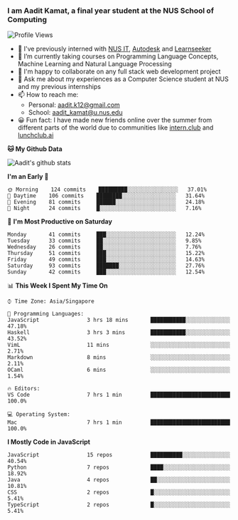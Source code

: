 ### I am Aadit Kamat, a final year student at the NUS School of Computing

![Profile Views](https://komarev.com/ghpvc/?username=aaditkamat)

- 🏢 I've previously interned with [NUS IT](https://nusit.nus.edu.sg/), [Autodesk](https://www.autodesk.com.sg/) and [Learnseeker](https://learnseeker.com/) 
- 🌱 I’m currently taking courses on Programming Language Concepts, Machine Learning and Natural Language Processing
- 👯 I'm happy to collaborate on any full stack web development project
- 💬 Ask me about my experiences as a Computer Science student at NUS and my previous internships
- 📫 How to reach me: 
     - Personal: aadit.k12@gmail.com
     - School: aadit_kamat@u.nus.edu
- 😀 Fun fact: I have made new friends online over the summer from different parts of the world due to communities <t> like [intern.club](https://intern.club) and [lunchclub.ai](https://lunchclub.ai/)
     
**🐱 My Github Data**  
     
![Aadit's github stats](https://github-readme-stats.vercel.app/api?username=aaditkamat&count_private=true&show_icons=true)

<!--START_SECTION:waka-->
**I'm an Early 🐤** 

```text
🌞 Morning    124 commits    █████████░░░░░░░░░░░░░░░░   37.01% 
🌆 Daytime    106 commits    ████████░░░░░░░░░░░░░░░░░   31.64% 
🌃 Evening    81 commits     ██████░░░░░░░░░░░░░░░░░░░   24.18% 
🌙 Night      24 commits     █░░░░░░░░░░░░░░░░░░░░░░░░   7.16%

```
📅 **I'm Most Productive on Saturday** 

```text
Monday       41 commits     ███░░░░░░░░░░░░░░░░░░░░░░   12.24% 
Tuesday      33 commits     ██░░░░░░░░░░░░░░░░░░░░░░░   9.85% 
Wednesday    26 commits     ██░░░░░░░░░░░░░░░░░░░░░░░   7.76% 
Thursday     51 commits     ███░░░░░░░░░░░░░░░░░░░░░░   15.22% 
Friday       49 commits     ███░░░░░░░░░░░░░░░░░░░░░░   14.63% 
Saturday     93 commits     ███████░░░░░░░░░░░░░░░░░░   27.76% 
Sunday       42 commits     ███░░░░░░░░░░░░░░░░░░░░░░   12.54%

```


📊 **This Week I Spent My Time On** 

```text
⌚︎ Time Zone: Asia/Singapore

💬 Programming Languages: 
JavaScript               3 hrs 18 mins       ███████████░░░░░░░░░░░░░░   47.18% 
Haskell                  3 hrs 3 mins        ███████████░░░░░░░░░░░░░░   43.52% 
VimL                     11 mins             ░░░░░░░░░░░░░░░░░░░░░░░░░   2.71% 
Markdown                 8 mins              ░░░░░░░░░░░░░░░░░░░░░░░░░   2.11% 
OCaml                    6 mins              ░░░░░░░░░░░░░░░░░░░░░░░░░   1.54%

🔥 Editors: 
VS Code                  7 hrs 1 min         █████████████████████████   100.0%

💻 Operating System: 
Mac                      7 hrs 1 min         █████████████████████████   100.0%

```

**I Mostly Code in JavaScript** 

```text
JavaScript               15 repos            ██████████░░░░░░░░░░░░░░░   40.54% 
Python                   7 repos             ████░░░░░░░░░░░░░░░░░░░░░   18.92% 
Java                     4 repos             ██░░░░░░░░░░░░░░░░░░░░░░░   10.81% 
CSS                      2 repos             █░░░░░░░░░░░░░░░░░░░░░░░░   5.41% 
TypeScript               2 repos             █░░░░░░░░░░░░░░░░░░░░░░░░   5.41%

```



<!--END_SECTION:waka-->
